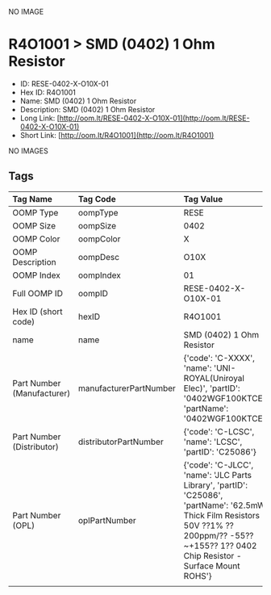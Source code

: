 


  
NO IMAGE  
# R4O1001 > SMD (0402) 1 Ohm Resistor

- ID: RESE-0402-X-O10X-01
- Hex ID: R4O1001
- Name: SMD (0402) 1 Ohm Resistor
- Description: SMD (0402) 1 Ohm Resistor
- Long Link: [http://oom.lt/RESE-0402-X-O10X-01](http://oom.lt/RESE-0402-X-O10X-01)
- Short Link: [http://oom.lt/R4O1001](http://oom.lt/R4O1001)
  
NO IMAGES  
## Tags
  

|Tag Name|Tag Code|Tag Value|
| :--- | :--- | :--- |
|OOMP Type|oompType|RESE|
|OOMP Size|oompSize|0402|
|OOMP Color|oompColor|X|
|OOMP Description|oompDesc|O10X|
|OOMP Index|oompIndex|01|
|Full OOMP ID|oompID|RESE-0402-X-O10X-01|
|Hex ID (short code)|hexID|R4O1001|
|name|name|SMD (0402) 1 Ohm Resistor|
|Part Number (Manufacturer)|manufacturerPartNumber|{'code': 'C-XXXX', 'name': 'UNI-ROYAL(Uniroyal Elec)', 'partID': '0402WGF100KTCE', 'partName': '0402WGF100KTCE'}|
|Part Number (Distributor)|distributorPartNumber|{'code': 'C-LCSC', 'name': 'LCSC', 'partID': 'C25086'}|
|Part Number (OPL)|oplPartNumber|{'code': 'C-JLCC', 'name': 'JLC Parts Library', 'partID': 'C25086', 'partName': '62.5mW Thick Film Resistors 50V ??1% ??200ppm/?? -55??~+155?? 1?? 0402  Chip Resistor - Surface Mount ROHS'}|
||||
